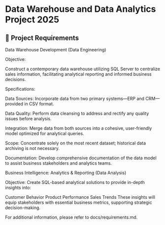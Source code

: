 # Data Warehouse and Data Analytics Project 2025

## 🚀 Project Requirements

Data Warehouse Development (Data Engineering)

Objective:

Construct a contemporary data warehouse utilizing SQL Server to centralize sales information, facilitating analytical reporting and informed business decisions.

Specifications:

Data Sources:
Incorporate data from two primary systems—ERP and CRM—provided in CSV format.

Data Quality:
Perform data cleansing to address and rectify any quality issues before analysis.

Integration:
Merge data from both sources into a cohesive, user-friendly model optimized for analytical queries.

Scope:
Concentrate solely on the most recent dataset; historical data archiving is not necessary.

Documentation:
Develop comprehensive documentation of the data model to assist business stakeholders and analytics teams.

Business Intelligence: Analytics & Reporting (Data Analysis)

Objective:
Create SQL-based analytical solutions to provide in-depth insights into:

Customer Behavior
Product Performance
Sales Trends
These insights will equip stakeholders with essential business metrics, supporting strategic decision-making.

For additional information, please refer to docs/requirements.md.
